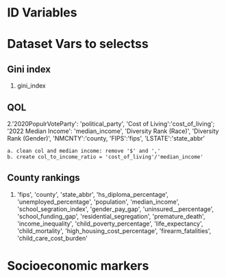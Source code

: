 # ID Variables
# Dataset Vars to selectss
## Gini index
1. gini_index
## QOL
2.'2020PopulrVoteParty': 'political_party', 'Cost of Living':'cost_of_living'; '2022 Median Income': 'median_income', 'Diversity Rank (Race)', 'Diversity Rank (Gender)', 'NMCNTY':'county, 'FIPS':'fips', 'LSTATE':'state_abbr'

    a. clean col and median income: remove '$' and ','
    b. create col_to_income_ratio = 'cost_of_living'/'median_income'
## County rankings
1. 'fips', 'county', 'state_abbr', 'hs_diploma_percentage',
       'unemployed_percentage', 'population', 'median_income',
       'school_segration_index', 'gender_pay_gap', 'uninsured__percentage',
       'school_funding_gap', 'residential_segregation', 'premature_death',
       'income_inequality', 'child_poverty_percentage', 'life_expectancy',
       'child_mortality', 'high_housing_cost_percentage', 'firearm_fatalities',
       'child_care_cost_burden'

# Socioeconomic markers